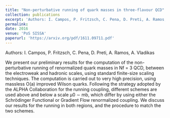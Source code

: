 ```yaml
---
title: "Non-perturbative running of quark masses in three-flavour QCD"
collection: publications
excerpt: 'Authors: I. Campos, P. Fritzsch, C. Pena, D. Preti, A. Ramos, A. Vladikas'
permalink: 
date: 2016
venue: 'PoS SISSA'
paperurl: 'https://arxiv.org/pdf/1611.09711.pdf'
---
```

Authors: I. Campos, P. Fritzsch, C. Pena, D. Preti, A. Ramos, A. Vladikas

We present our preliminary results for the computation of the non-perturbative running of renormalized quark masses in Nf = 3 QCD, between the electroweak and hadronic scales, using standard finite-size scaling techniques. The computation is carried out to very high precision, using
massless O(a) improved Wilson quarks. Following the strategy adopted by the ALPHA Collaboration for the running coupling, different schemes are used above and below a scale µ0 ∼ mb,
which differ by using either the Schrödinger Functional or Gradient Flow renormalized coupling. We discuss our results for the running in both regions, and the procedure to match the
two schemes.
